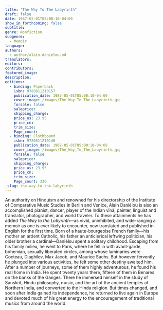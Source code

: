 ```yaml
---
title: "The Way To The Labyrinth"
draft: false
date: 1987-05-01T05:00:10-04:00
show_in_forthcoming: false
subtitle:
genre: Nonfiction
subgenre:
  - Memoir
language:
authors:
  - author/alain-danielou.md
translators:
editors:
contributors:
featured_image:
description:
editions:
  - binding: Paperback
    isbn: 9780811210157
    publication_date: 1987-05-01T05:00:10-04:00
    cover_image: /images/The_Way_To_The_Labyrinth.jpg
    forsale: false
    saleprice:
    shipping_charge:
    price_us: 23.95
    price_cn:
    trim_size:
    Page_count:
  - binding: Clothbound
    isbn: 9780811210140
    publication_date: 1987-05-01T05:00:10-04:00
    cover_image: /images/The_Way_To_The_Labyrinth.jpg
    forsale: false
    saleprice:
    shipping_charge:
    price_us: 23.95
    price_cn:
    trim_size:
    Page_count: 336
_slug: the-way-to-the-labyrinth
---
```


An authority on Hinduism and renowned for his directorship of the Institute of Comparative Music Studies in Berlin and Venice, Alain Daniélou is also an accomplished pianist, dancer, player of the Indian vînâ, painter, linguist and translator, photographer, and world traveler. To these attainments he has added _The Way to the Labyrinth_––as vivid, uninhibited, and wide-ranging a memoir as one is ever likely to encounter, now translated and published in English for the first time. Born of a haute-bourgeoise French family––his mother an ardent Catholic, his father an anticlerical leftwing politician, his older brother a cardinal––Daniélou spent a solitary childhood. Escaping from his family milieu, he went to Paris, where he fell in with avant-garde, bohemian, sexually liberated circles, among whose luminaries were Cocteau, Diaghilev, Max Jacob, and Maurice Sachs. But however fervently he plunged into various activities, he felt some other destiny awaited him. After a number of journeys, some of them highly adventurous, he found his real home in India. He spent twenty years there, fifteen of them in Benares on the banks of the Ganges. There he immersed himself in the study of Sanskrit, Hindu philosophy, music, and the art of the ancient temples of Northern India, and converted to the Hindu religion. But times changed, and soon after India gained its independence, he returned to live again in Europe and devoted much of his great energy to the encouragement of traditional musics from around the world.

